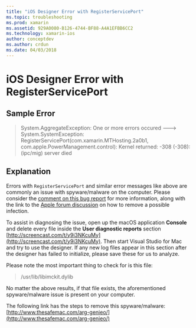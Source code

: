 ```yaml
---
title: "iOS Designer Error with RegisterServicePort"
ms.topic: troubleshooting
ms.prod: xamarin
ms.assetid: 929A0080-B126-4744-BF88-A4A1EFBB6CC2
ms.technology: xamarin-ios
author: conceptdev
ms.author: crdun
ms.date: 04/03/2018
---
```


# iOS Designer Error with RegisterServicePort

## Sample Error
> System.AggregateException: One or more errors occured ---> System.SystemException: RegisterServicePort(com.xamarin.MTHosting.2a0b1, com.apple.PowerManagement.control): Kernel returned: -308 (-308): (ipc/mig) server died

## Explanation
Errors with `RegisterServicePort` and similar error messages like above are commonly an issue with spyware/malware on the computer. Please consider the [comment on this bug report](https://bugzilla.xamarin.com/show_bug.cgi?id=21907#c4) for more information, along with the link to the [Apple forum discussion](https://discussions.apple.com/thread/5596008) on how to remove a possible infection. 

To assist in diagnosing the issue, open up the macOS application **Console** and delete every file inside the **User diagnostic reports** section [http://screencast.com/t/y9i3NKcuMy](http://screencast.com/t/y9i3NKcuMy). Then start Visual Studio for Mac and try to use the designer. If any new log files appear in this section after the designer has failed to initialize, please save these for us to analyze.  

Please note the most important thing to check for is this file: 
> /usr/lib/libimckit.dylib

No matter the above results, if that file exists, the aforementioned spyware/malware issue is present on your computer.  

The following link has the steps to remove this spyware/malware: [http://www.thesafemac.com/arg-genieo/](http://www.thesafemac.com/arg-genieo/)  
